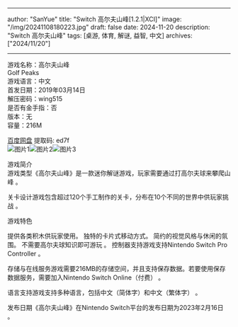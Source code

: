 
---
author: "SanYue"
title: "Switch 高尔夫山峰[1.2.1|XCI]"
image: "/img/20241108180223.jpg"
draft: false
date: 2024-11-20
description: "Switch 高尔夫山峰"
tags: [桌游, 体育, 解谜, 益智, 中文]
archives: ["2024/11/20"]

---

游戏名称：高尔夫山峰   
Golf Peaks    
游戏语言：中文  
首发日期：2019年03月14日  
解压密码：wing515  
是否有金手指：否  
版本：无   
容量：216M

[百度网盘](https//pan.baidu.com/s/1C94l4eG1KkXkmNngH44FZQ) 提取码: ed7f  
![图片1](/img/980360.jpg)![图片2](/img/3b6762.jpg)![图片3](/img/82b197.jpg)  

游戏简介  
游戏类型《高尔夫山峰》是一款迷你解谜游戏，玩家需要通过打高尔夫球来攀爬山峰
。

关卡设计游戏包含超过120个手工制作的关卡，分布在10个不同的世界中供玩家挑战
。

游戏特色

提供各类积木供玩家使用。
独特的卡片式移动方式。
简约的视觉风格与休闲的氛围。
不需要高尔夫球知识即可游玩
。
控制器支持游戏支持Nintendo Switch Pro Controller
。

存储与在线服务游戏需要216MB的存储空间，并且支持保存数据。若要使用保存数据服务，需要加入Nintendo Switch Online（付费）
。

语言支持游戏支持多种语言，包括中文（简体字）和中文（繁体字）
。

发布日期《高尔夫山峰》在Nintendo Switch平台的发布日期为2023年2月16日
。
